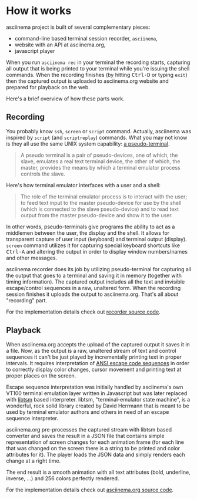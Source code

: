 # How it works

asciinema project is built of several complementary pieces:

* command-line based terminal session recorder, `asciinema`,
* website with an API at asciinema.org,
* javascript player

When you run `asciinema rec` in your terminal the recording starts, capturing
all output that is being printed to your terminal while you're issuing the
shell commands. When the recording finishes (by hitting <kbd>Ctrl-D</kbd> or
typing `exit`) then the captured output is uploaded to asciinema.org website
and prepared for playback on the web.

Here's a brief overview of how these parts work.

## Recording

You probably know `ssh`, `screen` or `script` command. Actually, asciinema
was inspired by `script` (and `scriptreplay`) commands. What you may not know
is they all use the same UNIX system capability: [a
pseudo-terminal](http://en.wikipedia.org/wiki/Pseudo_terminal).

> A pseudo terminal is a pair of pseudo-devices, one of which, the slave,
> emulates a real text terminal device, the other of which, the master,
> provides the means by which a terminal emulator process controls the slave.

Here's how terminal emulator interfaces with a user and a shell:

> The role of the terminal emulator process is to interact with the user; to
> feed text input to the master pseudo-device for use by the shell (which is
> connected to the slave pseudo-device) and to read text output from the
> master pseudo-device and show it to the user.

In other words, pseudo-terminals give programs the ability to act as a
middlemen between the user, the display and the shell. It allows for
transparent capture of user input (keyboard) and terminal output (display).
`screen` command utilizes it for capturing special keyboard shortcuts like
<kbd>Ctrl-A</kbd> and altering the output in order to display window
numbers/names and other messages.

asciinema recorder does its job by utilizing pseudo-terminal for capturing
all the output that goes to a terminal and saving it in memory (together with
timing information). The captured output includes all the text and invisible
escape/control sequences in a raw, unaltered form. When the recording session
finishes it uploads the output to asciinema.org. That's all about "recording"
part.

For the implementation details check out [recorder source
code](https://github.com/asciinema/asciinema-cli).

## Playback

When asciinema.org accepts the upload of the captured output it saves it in a
file. Now, as the output is a raw, unaltered stream of text and control
sequences it can't be just played by incrementally printing text in proper
intervals. It requires interpretation of [ANSI escape code
sequences](http://en.wikipedia.org/wiki/ANSI_escape_code) in order to
correctly display color changes, cursor movement and printing text at proper
places on the screen.

Escape sequence interpretation was initially handled by asciinema's own VT100
terminal emulation layer written in Javascript but was later replaced with
[libtsm](http://www.freedesktop.org/wiki/Software/kmscon/libtsm/) based
interpreter.  libtsm, "terminal-emulator state machine", is a wonderful, rock
solid library created by David Herrmann that is meant to be used by terminal
emulator authors and others in need of an escape sequence interpreter.

asciinema.org pre-processes the captured stream with libtsm based converter and
saves the result in a JSON file that contains simple representation of screen
changes for each animation frame (for each line that was changed on the
screen there is a string to be printed and color attributes for it). The
player loads the JSON data and simply renders each change at a right time.

The end result is a smooth animation with all text attributes (bold,
underline, inverse, ...) and 256 colors perfectly rendered.

For the implementation details check out [asciinema.org source
code](https://github.com/asciinema/asciinema.org).
